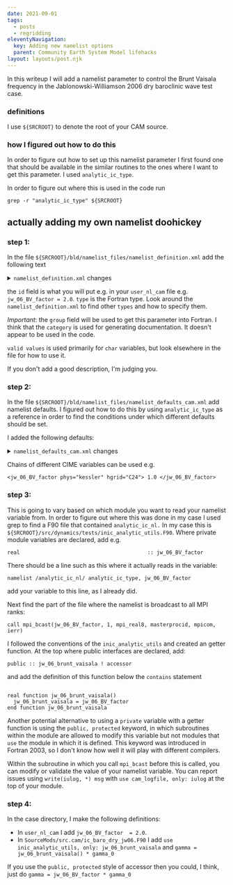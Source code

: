 ```yaml
---
date: 2021-09-01
tags:
  - posts
  - regridding
eleventyNavigation:
  key: Adding new namelist options
  parent: Community Earth System Model lifehacks
layout: layouts/post.njk
---
```


In this writeup I will add a namelist parameter to control the Brunt Vaisala frequency 
in the Jablonowski-Williamson 2006 dry baroclinic wave test case.

### definitions
I use `${SRCROOT}` to denote the root of your CAM source.

### how I figured out how to do this

In order to figure out how to set up this namelist parameter I first found one that 
should be available in the similar routines to the ones where I want to get this parameter. I used `analytic_ic_type`.

In order to figure out where this is used in the code run 
```
grep -r "analytic_ic_type" ${SRCROOT}
```

## actually adding my own namelist doohickey

### step 1:
In the file `${SRCROOT}/bld/namelist_files/namelist_definition.xml`
add the following text 

<details>
<summary><code>namelist_definition.xml</code>  changes</summary>

```
<entry id="jw_06_BV_factor" type="real" category="dyn_test"
       group="analytic_ic_nl"
       valid_values="">
Factor by which to modify Brunt-Vaisala frequency in the moist baroclinic wave test case. Floating point.
May introduce static instability and rapid onset of turbuluence. Use with caution.
</entry>
```
  
</details>


the `id` field is what you will put e.g. in your `user_nl_cam` file e.g. `jw_06_BV_factor = 2.0`.
`type` is the Fortran type. Look around the `namelist_definition.xml` to find other `types`
and how to specify them.

_Important_: the `group` field will be used to get this parameter into Fortran. I think that the `category`
is used for generating documentation. It doesn't appear to be used in the code.

`valid values` is used primarily for `char` variables, but look elsewhere in the file for how to use it.

If you don't add a good description, I'm judging you.

### step 2:

In the file `${SRCROOT}/bld/namelist_files/namelist_defaults_cam.xml` add namelist defaults. 
I figured out how to do this by using `analytic_ic_type` as a reference in order to find the conditions under which
different defaults should be set.

I added the following defaults:

<details>
<summary>
  <code>namelist_defaults_cam.xml</code> changes  
</summary>
  
```
<jw_06_BV_factor > 1.0 </jw_06_BV_factor>
<jw_06_BV_factor phys="adiabatic"> 1.0 </jw_06_BV_factor>
<jw_06_BV_factor phys="kessler"> 1.0 </jw_06_BV_factor>
```
  
</details>

Chains of different CIME variables can be used e.g.
```
<jw_06_BV_factor phys="kessler" hgrid="C24"> 1.0 </jw_06_BV_factor>
```

### step 3:

This is going to vary based on which module you want to read your namelist variable from.
In order to figure out where this was done in my case I used grep to find a F90 file that contained 
`analytic_ic_nl.` In my case this is `${SRCROOT}/src/dynamics/tests/inic_analytic_utils.F90`. Where private 
module variables are declared, add e.g.

``` 
real                                         :: jw_06_BV_factor
```

There should be a line such 
as this where it actually reads in the variable:

```
namelist /analytic_ic_nl/ analytic_ic_type, jw_06_BV_factor
```

add your variable to this line, as I already did.

Next find the part of the file where the namelist is broadcast to all MPI ranks:

```
call mpi_bcast(jw_06_BV_factor, 1, mpi_real8, masterprocid, mpicom, ierr)
```

I followed the conventions of the `inic_analytic_utils` and created an getter function. At the top where
public interfaces are declared, add:

```
public :: jw_06_brunt_vaisala ! accessor
```

and add the definition of this function below the `contains` statement

```

real function jw_06_brunt_vaisala()
  jw_06_brunt_vaisala = jw_06_BV_factor
end function jw_06_brunt_vaisala

```


Another potential alternative to using a `private` variable with a getter function is using the 
`public, protected` keyword, in which subroutines within the module are allowed to modify this variable
but not modules that `use` the module in which it is defined. This keyword was introduced in Fortran 2003,
so I don't know how well it will play with different compilers.

Within the subroutine in which you call `mpi_bcast` before this is called, you can modify or validate the value
of your namelist variable. You can report issues using `write(iulog, *) msg` with `use cam_logfile, only: iulog` 
at the top of your module.

### step 4:
In the case directory, I make the following definitions:

* In `user_nl_cam` I add `jw_06_BV_factor  = 2.0`.
* In `SourceMods/src.cam/ic_baro_dry_jw06.F90` I add `use inic_analytic_utils, only: jw_06_brunt_vaisala` and `gamma = jw_06_brunt_vaisala() * gamma_0`


If you use the `public, protected` style of accessor then you could, I think, just do `gamma = jw_06_BV_factor * gamma_0`

